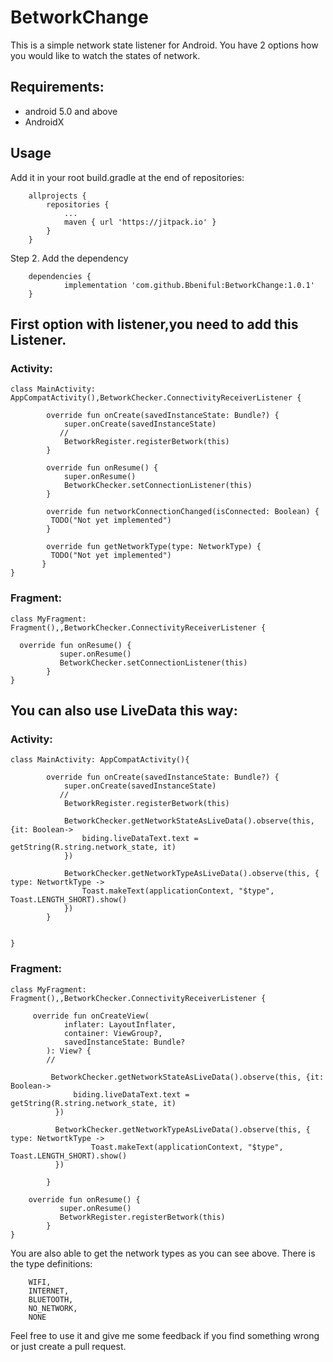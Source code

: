 # BetworkChange

This is a simple network state listener for Android. You have 2 options how you would like to watch the states of network.


## Requirements:
- android 5.0 and above
- AndroidX


## Usage
Add it in your root build.gradle at the end of repositories:
```
	allprojects {
		repositories {
			...
			maven { url 'https://jitpack.io' }
		}
	}
```

Step 2. Add the dependency

```
	dependencies {
	        implementation 'com.github.Bbeniful:BetworkChange:1.0.1'
	}
```

## First option with listener,you need to add this Listener.

### Activity:
```
class MainActivity: AppCompatActivity(),BetworkChecker.ConnectivityReceiverListener {

        override fun onCreate(savedInstanceState: Bundle?) {
            super.onCreate(savedInstanceState)
           //
            BetworkRegister.registerBetwork(this)
        }

        override fun onResume() {
            super.onResume()
            BetworkChecker.setConnectionListener(this)
        }

        override fun networkConnectionChanged(isConnected: Boolean) {
         TODO("Not yet implemented")
        }

        override fun getNetworkType(type: NetworkType) {
         TODO("Not yet implemented")
       }
}
```

### Fragment:
```
class MyFragment: Fragment(),,BetworkChecker.ConnectivityReceiverListener {

  override fun onResume() {
           super.onResume()
           BetworkChecker.setConnectionListener(this)
        }
}
```

## You can also use LiveData this way:

### Activity:
```
class MainActivity: AppCompatActivity(){

        override fun onCreate(savedInstanceState: Bundle?) {
            super.onCreate(savedInstanceState)
           //
            BetworkRegister.registerBetwork(this)

            BetworkChecker.getNetworkStateAsLiveData().observe(this, {it: Boolean->
                biding.liveDataText.text = getString(R.string.network_state, it)
            })

            BetworkChecker.getNetworkTypeAsLiveData().observe(this, { type: NetwortkType ->
                Toast.makeText(applicationContext, "$type", Toast.LENGTH_SHORT).show()
            })
        }


}
```

### Fragment:
```
class MyFragment: Fragment(),,BetworkChecker.ConnectivityReceiverListener {

     override fun onCreateView(
            inflater: LayoutInflater,
            container: ViewGroup?,
            savedInstanceState: Bundle?
        ): View? {
        //

         BetworkChecker.getNetworkStateAsLiveData().observe(this, {it: Boolean->
              biding.liveDataText.text = getString(R.string.network_state, it)
          })

          BetworkChecker.getNetworkTypeAsLiveData().observe(this, { type: NetwortkType ->
                  Toast.makeText(applicationContext, "$type", Toast.LENGTH_SHORT).show()
          })

        }

    override fun onResume() {
           super.onResume()
           BetworkRegister.registerBetwork(this)
        }
}
```


You are also able to get the network types as you can see above. There is the type definitions:
```
    WIFI,
    INTERNET,
    BLUETOOTH,
    NO_NETWORK,
    NONE
```

Feel free to use it and give me some feedback if you find something wrong or just create a pull request.


